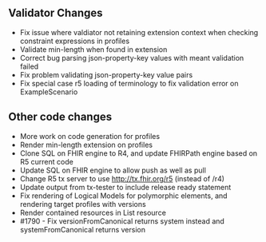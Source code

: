 ## Validator Changes

* Fix issue where valdiator not retaining extension context when checking constraint expressions in profiles
* Validate min-length when found in extension
* Correct bug parsing json-property-key values with meant validation failed
* Fix problem validating json-property-key value pairs
* Fix special case r5 loading of terminology to fix validation error on ExampleScenario

## Other code changes

* More work on code generation for profiles
* Render min-length extension on profiles
* Clone SQL on FHIR engine to R4, and update FHIRPath engine based on R5 current code
* Update SQL on FHIR engine to allow push as well as pull
* Change R5 tx server to use http://tx.fhir.org/r5 (instead of /r4)
* Update output from tx-tester to include release ready statement
* Fix rendering of Logical Models for polymorphic elements, and rendering target profiles with versions
* Render contained resources in List resource
* #1790 - Fix versionFromCanonical returns system instead and systemFromCanonical returns version
